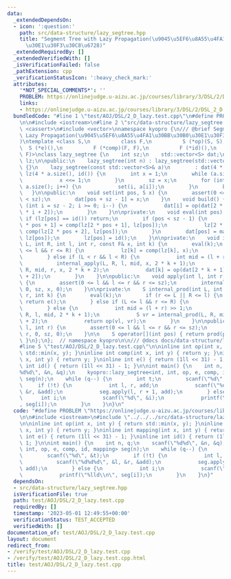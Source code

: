 ```yaml
---
data:
  _extendedDependsOn:
  - icon: ':question:'
    path: src/data-structure/lazy_segtree.hpp
    title: "Segment Tree with Lazy Propagation(\u9045\u5EF6\u8A55\u4FA1\u30BB\u30B0\
      \u30E1\u30F3\u30C8\u6728)"
  _extendedRequiredBy: []
  _extendedVerifiedWith: []
  _isVerificationFailed: false
  _pathExtension: cpp
  _verificationStatusIcon: ':heavy_check_mark:'
  attributes:
    '*NOT_SPECIAL_COMMENTS*': ''
    PROBLEM: https://onlinejudge.u-aizu.ac.jp/courses/library/3/DSL/2/DSL_2_D
    links:
    - https://onlinejudge.u-aizu.ac.jp/courses/library/3/DSL/2/DSL_2_D
  bundledCode: "#line 1 \"test/AOJ/DSL/2_D_lazy.test.cpp\"\n#define PROBLEM \"https://onlinejudge.u-aizu.ac.jp/courses/library/3/DSL/2/DSL_2_D\"\
    \n\n#include <iostream>\n#line 2 \"src/data-structure/lazy_segtree.hpp\"\n#include\
    \ <cassert>\n#include <vector>\nnamespace kyopro {\n/// @brief Segment Tree with\
    \ Lazy Propagation(\u9045\u5EF6\u8A55\u4FA1\u30BB\u30B0\u30E1\u30F3\u30C8\u6728\
    )\ntemplate <class S,\n          class F,\n          S (*op)(S, S),\n        \
    \  S (*e)(),\n          F (*comp)(F, F),\n          F (*id)(),\n          S (*mapping)(S,\
    \ F)>\nclass lazy_segtree {\n    int sz;\n    std::vector<S> dat;\n    std::vector<F>\
    \ lz;\n\npublic:\n    lazy_segtree(int n) : lazy_segtree(std::vector<S>(n, e()))\
    \ {}\n    lazy_segtree(const std::vector<S>& a)\n        : dat(4 * a.size(), e()),\
    \ lz(4 * a.size(), id()) {\n        int x = 1;\n        while (a.size() > x) {\n\
    \            x <<= 1;\n        }\n        sz = x;\n        for (int i = 0; i <\
    \ a.size(); i++) {\n            set(i, a[i]);\n        }\n        build();\n \
    \   }\n\npublic:\n    void set(int pos, S x) {\n        assert(0 <= pos && pos\
    \ < sz);\n        dat[pos + sz - 1] = x;\n    }\n    void build() {\n        for\
    \ (int i = sz - 2; i >= 0; i--) {\n            dat[i] = op(dat[2 * i + 1], dat[2\
    \ * i + 2]);\n        }\n    }\n\nprivate:\n    void eval(int pos) {\n       \
    \ if (lz[pos] == id()) return;\n        if (pos < sz - 1) {\n            lz[2\
    \ * pos + 1] = comp(lz[2 * pos + 1], lz[pos]);\n            lz[2 * pos + 2] =\
    \ comp(lz[2 * pos + 2], lz[pos]);\n        }\n        dat[pos] = mapping(dat[pos],\
    \ lz[pos]);\n        lz[pos] = id();\n    }\n\nprivate:\n    void internal_apply(int\
    \ L, int R, int l, int r, const F& x, int k) {\n        eval(k);\n        if (L\
    \ <= l && r <= R) {\n            lz[k] = comp(lz[k], x);\n            eval(k);\n\
    \        } else if (L < r && l < R) {\n            int mid = (l + r) >> 1;\n \
    \           internal_apply(L, R, l, mid, x, 2 * k + 1);\n            internal_apply(L,\
    \ R, mid, r, x, 2 * k + 2);\n            dat[k] = op(dat[2 * k + 1], dat[2 * k\
    \ + 2]);\n        }\n    }\n\npublic:\n    void apply(int l, int r, const F& x)\
    \ {\n        assert(0 <= l && l <= r && r <= sz);\n        internal_apply(l, r,\
    \ 0, sz, x, 0);\n    }\n\nprivate:\n    S internal_prod(int L, int R, int l, int\
    \ r, int k) {\n        eval(k);\n        if (r <= L || R <= l) {\n           \
    \ return e();\n        } else if (L <= l && r <= R) {\n            return dat[k];\n\
    \        } else {\n            int mid = (l + r) >> 1;\n            S vl = internal_prod(L,\
    \ R, l, mid, 2 * k + 1);\n            S vr = internal_prod(L, R, mid, r, 2 * k\
    \ + 2);\n            return op(vl, vr);\n        }\n    }\n\npublic:\n    S prod(int\
    \ l, int r) {\n        assert(0 <= l && l <= r && r <= sz);\n        return internal_prod(l,\
    \ r, 0, sz, 0);\n    }\n\n    S operator[](int pos) { return prod(pos, pos + 1);\
    \ }\n};\n};  // namespace kyopro\n\n/// @docs docs/data-structure/lazy_segtree.md\n\
    #line 5 \"test/AOJ/DSL/2_D_lazy.test.cpp\"\n\ninline int op(int x, int y) { return\
    \ std::min(x, y); }\ninline int comp(int x, int y) { return y; }\ninline int mapping(int\
    \ x, int y) { return y; }\ninline int e() { return (1ll << 31) - 1; }\ninline\
    \ int id() { return (1ll << 31) - 1; }\n\nint main() {\n    int n, q;\n    scanf(\"\
    %d%d\", &n, &q);\n    kyopro::lazy_segtree<int, int, op, e, comp, id, mapping>\
    \ seg(n);\n    while (q--) {\n        int t;\n        scanf(\"%d\", &t);\n   \
    \     if (!t) {\n            int l, r, add;\n            scanf(\"%d%d%d\", &l,\
    \ &r, &add);\n            seg.apply(l, r + 1, add);\n        } else {\n      \
    \      int i;\n            scanf(\"%d\", &i);\n            printf(\"%lld\\n\"\
    , seg[i]);\n        }\n    }\n}\n"
  code: "#define PROBLEM \"https://onlinejudge.u-aizu.ac.jp/courses/library/3/DSL/2/DSL_2_D\"\
    \n\n#include <iostream>\n#include \"../../../src/data-structure/lazy_segtree.hpp\"\
    \n\ninline int op(int x, int y) { return std::min(x, y); }\ninline int comp(int\
    \ x, int y) { return y; }\ninline int mapping(int x, int y) { return y; }\ninline\
    \ int e() { return (1ll << 31) - 1; }\ninline int id() { return (1ll << 31) -\
    \ 1; }\n\nint main() {\n    int n, q;\n    scanf(\"%d%d\", &n, &q);\n    kyopro::lazy_segtree<int,\
    \ int, op, e, comp, id, mapping> seg(n);\n    while (q--) {\n        int t;\n\
    \        scanf(\"%d\", &t);\n        if (!t) {\n            int l, r, add;\n \
    \           scanf(\"%d%d%d\", &l, &r, &add);\n            seg.apply(l, r + 1,\
    \ add);\n        } else {\n            int i;\n            scanf(\"%d\", &i);\n\
    \            printf(\"%lld\\n\", seg[i]);\n        }\n    }\n}"
  dependsOn:
  - src/data-structure/lazy_segtree.hpp
  isVerificationFile: true
  path: test/AOJ/DSL/2_D_lazy.test.cpp
  requiredBy: []
  timestamp: '2023-05-01 12:49:55+00:00'
  verificationStatus: TEST_ACCEPTED
  verifiedWith: []
documentation_of: test/AOJ/DSL/2_D_lazy.test.cpp
layout: document
redirect_from:
- /verify/test/AOJ/DSL/2_D_lazy.test.cpp
- /verify/test/AOJ/DSL/2_D_lazy.test.cpp.html
title: test/AOJ/DSL/2_D_lazy.test.cpp
---
```

